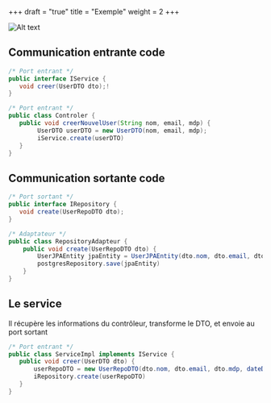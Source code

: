 +++
draft = "true"
title = "Exemple"
weight = 2
+++

![Alt text](../images/hexa5.png)

## Communication entrante code
```java
/* Port entrant */
public interface IService {
   void creer(UserDTO dto);!
}
```

```java
/* Port entrant */
public class Controler {
   public void creerNouvelUser(String nom, email, mdp) {
        UserDTO userDTO = new UserDTO(nom, email, mdp);
        iService.create(userDTO)
   }
}
```

## Communication sortante code
```java
/* Port sortant */
public interface IRepository {
   void create(UserRepoDTO dto);
}
```

```java
/* Adaptateur */
public class RepositoryAdapteur {
    public void create(UserRepoDTO dto) {
        UserJPAEntity jpaEntity = UserJPAEntity(dto.nom, dto.email, dto.mdp, dto.dateDuJour)
        postgresRepository.save(jpaEntity)
    }
}
```

## Le service
Il récupère les informations du contrôleur, transforme le DTO, et envoie au port sortant

```java
/* Port entrant */
public class ServiceImpl implements IService {
   public void creer(UserDTO dto) {
       userRepoDTO = new UserRepoDTO(dto.nom, dto.email, dto.mdp, dateDuJour()); // la date du jour est calculée par le service
       iRepository.create(userRepoDTO)
   }
}
```
